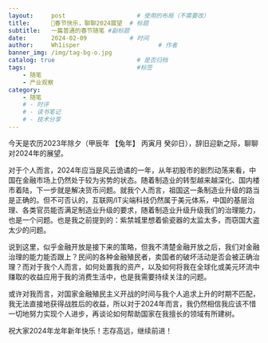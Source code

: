 ```yaml
---
layout:     post                    # 使用的布局（不需要改）
title:      🧨春节快乐，聊聊2024展望	# 标题
subtitle:   一篇普通的春节随笔 #副标题
date:       2024-02-09            # 时间
author:     Wh1isper                      # 作者
banner_img: /img/tag-bg-o.jpg
catalog: true                       # 是否归档
tags:                               #标签
    - 随笔
    - 产业观察
category:
    - 随笔
    # - 时评
    # - 读书笔记
    # - 技术分享
---
```


今天是农历2023年除夕（甲辰年 【兔年】 丙寅月 癸卯日），辞旧迎新之际，聊聊对2024年的展望。

对于个人而言，2024年应当是风云诡谲的一年，从年初股市的剧烈动荡来看，中国在金融市场上仍然处于较为劣势的状态。随着制造业的转型越来越深化、国内楼市着陆，下一步就是解决货币问题。就我个人而言，祖国这一条制造业升级的路当是正确的。但不可否认的，互联网/IT尖端科技仍然属于美元体系，中国的基层治理、各类官员能否满足制造业升级的要求，随着制造业升级升级我们的治理能力，也是一个问题。也是我之前提到的：紫禁城里想着偷瓷器的太监太多，而窃国大盗太少的问题。

说到这里，似乎金融开放是接下来的策略，但我不清楚金融开放之后，我们对金融治理的能力能否跟上？民间的各种金融殖民者，卖国者的破坏活动是否会被正确治理？而对于我个人而言，如何处置我的资产，以及如何将我在全球化或美元环流中赚取的收益应用于我的消费生活中，也是我需要持续关注的问题。

或许对我而言，对国家金融殖民主义开战的时间与我个人追求上升的时期不匹配，我无法直接地获得战胜后的收益，所以对于2024年而言，我仍然相信我应该不惜一切地努力实现个人进步，再谈论如何帮助国家在我擅长的领域有所建树。

祝大家2024年龙年新年快乐！志存高远，继续前进！
